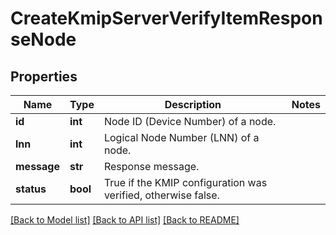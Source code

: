 # CreateKmipServerVerifyItemResponseNode

## Properties
Name | Type | Description | Notes
------------ | ------------- | ------------- | -------------
**id** | **int** | Node ID (Device Number) of a node. | 
**lnn** | **int** | Logical Node Number (LNN) of a node. | 
**message** | **str** | Response message. | 
**status** | **bool** | True if the KMIP configuration was verified, otherwise false. | 

[[Back to Model list]](../README.md#documentation-for-models) [[Back to API list]](../README.md#documentation-for-api-endpoints) [[Back to README]](../README.md)


